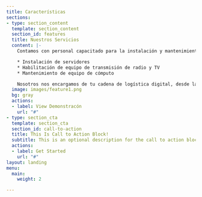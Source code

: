 ```yaml
---
title: Características
sections:
- type: section_content
  template: section_content
  section_id: features
  title: Nuestros Servicios
  content: |-
    Contamos con personal capacitado para la instalación y mantenimiento de tus sistemas de informática.

    * Instalación de servidores
    * Habilitación de equipo de transmisión de radio y TV
    * Mantenimiento de equipo de cómputo

    Nosotros nos encargamos de tu cadena de logística digital, desde la administración de tu institución, hasta el acceso al sistema por dispositivo estudiantil.
  image: images/feature1.png
  bg: gray
  actions:
  - label: View Demonstracón
    url: "#"
- type: section_cta
  template: section_cta
  section_id: call-to-action
  title: This Is Call to Action Block!
  subtitle: This is an optional description for the call to action block.
  actions:
  - label: Get Started
    url: "#"
layout: landing
menu:
  main:
    weight: 2

---
```

